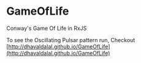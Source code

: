 # GameOfLife
Conway's Game Of Life in RxJS

To see the Oscillating Pulsar pattern run, Checkout [http://dhavaldalal.github.io/GameOfLife](http://dhavaldalal.github.io/GameOfLife)
